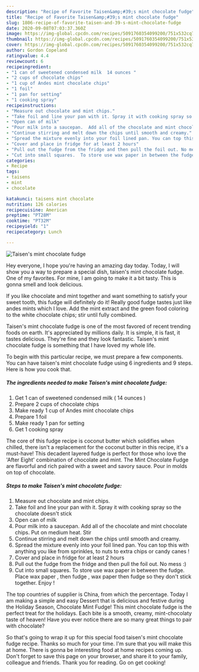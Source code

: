 ```yaml
---
description: "Recipe of Favorite Taisen&amp;#39;s mint chocolate fudge"
title: "Recipe of Favorite Taisen&amp;#39;s mint chocolate fudge"
slug: 1806-recipe-of-favorite-taisen-and-39-s-mint-chocolate-fudge
date: 2020-09-08T07:03:37.360Z
image: https://img-global.cpcdn.com/recipes/5091760354099200/751x532cq70/taisens-mint-chocolate-fudge-recipe-main-photo.jpg
thumbnail: https://img-global.cpcdn.com/recipes/5091760354099200/751x532cq70/taisens-mint-chocolate-fudge-recipe-main-photo.jpg
cover: https://img-global.cpcdn.com/recipes/5091760354099200/751x532cq70/taisens-mint-chocolate-fudge-recipe-main-photo.jpg
author: Gordon Copeland
ratingvalue: 4.4
reviewcount: 6
recipeingredient:
- "1 can of sweetened condensed milk  14 ounces "
- "2 cups of chocolate chips"
- "1 cup of Andes mint chocolate chips"
- "1 foil"
- "1 pan for setting"
- "1 cooking spray"
recipeinstructions:
- "Measure out chocolate and mint chips."
- "Take foil and line your pan with it. Spray it with cooking spray so the chocolate doesn&#39;t stick"
- "Open can of milk"
- "Pour milk into a saucepan.  Add all of the chocolate and mint chocolate chips. Put on medium heat. Stir"
- "Continue stirring and melt down the chips until smooth and creamy."
- "Spread the mixture evenly into your foil lined pan. You can top this with anything you like from sprinkles, to nuts to extra chips or candy canes !"
- "Cover and place in fridge for at least 2 hours"
- "Pull out the fudge from the fridge and then pull the foil out. No mess :)"
- "Cut into small squares.  To store use wax paper in between the fudge. Place wax paper , then fudge , wax paper then fudge so they don&#39;t stick together.  Enjoy !"
categories:
- Recipe
tags:
- taisens
- mint
- chocolate

katakunci: taisens mint chocolate 
nutrition: 126 calories
recipecuisine: American
preptime: "PT28M"
cooktime: "PT32M"
recipeyield: "1"
recipecategory: Lunch

---
```



![Taisen&#39;s mint chocolate fudge](https://img-global.cpcdn.com/recipes/5091760354099200/751x532cq70/taisens-mint-chocolate-fudge-recipe-main-photo.jpg)

Hey everyone, I hope you're having an amazing day today. Today, I will show you a way to prepare a special dish, taisen&#39;s mint chocolate fudge. One of my favorites. For mine, I am going to make it a bit tasty. This is gonna smell and look delicious.

If you like chocolate and mint together and want something to satisfy your sweet tooth, this fudge will definitely do it! Really good fudge tastes just like andes mints which I love. Add the mint extract and the green food coloring to the white chocolate chips; stir until fully combined.

Taisen&#39;s mint chocolate fudge is one of the most favored of recent trending foods on earth. It's appreciated by millions daily. It is simple, it is fast, it tastes delicious. They're fine and they look fantastic. Taisen&#39;s mint chocolate fudge is something that I have loved my whole life.


To begin with this particular recipe, we must prepare a few components. You can have taisen&#39;s mint chocolate fudge using 6 ingredients and 9 steps. Here is how you cook that.

<!--inarticleads1-->

##### The ingredients needed to make Taisen&#39;s mint chocolate fudge:

1. Get 1 can of sweetened condensed milk ( 14 ounces )
1. Prepare 2 cups of chocolate chips
1. Make ready 1 cup of Andes mint chocolate chips
1. Prepare 1 foil
1. Make ready 1 pan for setting
1. Get 1 cooking spray


The core of this fudge recipe is coconut butter which solidifies when chilled, there isn&#39;t a replacement for the coconut butter in this recipe, it&#39;s a must-have! This decadent layered fudge is perfect for those who love the &#39;After Eight&#39; combination of chocolate and mint. The Mint Chocolate Fudge are flavorful and rich paired with a sweet and savory sauce. Pour in molds on top of chocolate. 

<!--inarticleads2-->

##### Steps to make Taisen&#39;s mint chocolate fudge:

1. Measure out chocolate and mint chips.
1. Take foil and line your pan with it. Spray it with cooking spray so the chocolate doesn&#39;t stick
1. Open can of milk
1. Pour milk into a saucepan.  Add all of the chocolate and mint chocolate chips. Put on medium heat. Stir
1. Continue stirring and melt down the chips until smooth and creamy.
1. Spread the mixture evenly into your foil lined pan. You can top this with anything you like from sprinkles, to nuts to extra chips or candy canes !
1. Cover and place in fridge for at least 2 hours
1. Pull out the fudge from the fridge and then pull the foil out. No mess :)
1. Cut into small squares.  To store use wax paper in between the fudge. Place wax paper , then fudge , wax paper then fudge so they don&#39;t stick together.  Enjoy !


The top countries of supplier is China, from which the percentage. Today I am making a simple and easy Dessert that is delicious and festive during the Holiday Season, Chocolate Mint Fudge! This mint chocolate fudge is the perfect treat for the holidays. Each bite is a smooth, creamy, mint-chocolaty taste of heaven! Have you ever notice there are so many great things to pair with chocolate? 

So that's going to wrap it up for this special food taisen&#39;s mint chocolate fudge recipe. Thanks so much for your time. I'm sure that you will make this at home. There is gonna be interesting food at home recipes coming up. Don't forget to save this page on your browser, and share it to your family, colleague and friends. Thank you for reading. Go on get cooking!
